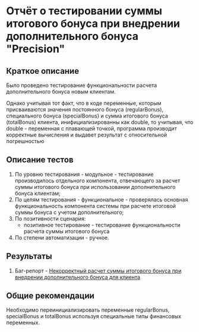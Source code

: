 # Отчёт о тестировании суммы итогового бонуса при внедрении дополнительного бонуса "Precision"

## Краткое описание

Было проведено тестирование функциональности расчета дополнительного бонуса новым клиентам. 

Однако учитывая тот факт, что в коде переменные, которым присваиваются значения постоянного бонуса (regularBonus), специального бонуса (specialBonus) и сумма итогового бонуса (totalBonus) клиента, инифициализированны как double, то учитывая, что double - переменная с плавающей точкой, программа производит корректные вычисления и выдавет результат с относительной погрешностью

## Описание тестов

1. По уровню тестирования - модульное - тестирование производилось отдельного компонента, отвечающего за расчет суммы итогового бонуса при использовании  дополнительного бонуса клиентам;
1. По целям тестирования - функциональное - проверялась основная функциональность компонента системы при расчете итоговой суммы бонуса с учетом дополнительного;
1. По позитивности сценария:
    * позитивное тестирование - тестирование функциональности расчета суммы итогового бонуса 
1. По степени автоматизации - ручное.

## Результаты

1. Баг-репорт - [Некорректный расчет суммы итогового бонуса при внедрении дополнительного бонуса для клиента]()

## Общие рекомендации

Необходимо переинициализировать переменные regularBonus, specialBonus и totalBonus используя специальные типы финансовых переменных.